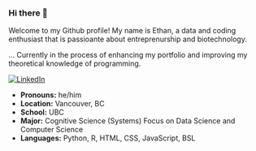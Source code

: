 ### Hi there 👋

Welcome to my Github profile! My name is Ethan, a data and coding enthusiast that is passioante about entreprenurship and biotechnology.

... Currently in the process of enhancing my portfolio and improving my theoretical knowledge of programming.

<p align="left">
  <a href="https://www.linkedin.com/in/ethan-xu8/"><img src="https://img.shields.io/badge/Connect%20on%20Linkedin!-0077b5" alt="LinkedIn"></a>
  &nbsp;&nbsp;&nbsp;&nbsp;&nbsp;&nbsp

- **Pronouns:** he/him
- **Location:** Vancouver, BC
- **School:** UBC
- **Major:** Cognitive Science (Systems)
  Focus on Data Science and Computer Science 
- **Languages:** Python, R, HTML, CSS, JavaScript, BSL

<!--
**ethanxu8/ethanxu8** is a ✨ _special_ ✨ repository because its `README.md` (this file) appears on your GitHub profile.

Here are some ideas to get you started:

- 🔭 I’m currently working on ...
- 🌱 I’m currently learning ...
- 👯 I’m looking to collaborate on ...
- 🤔 I’m looking for help with ...
- 💬 Ask me about ...
- 📫 How to reach me: ...
- 😄 Pronouns: ...
- ⚡ Fun fact: ...
-->
